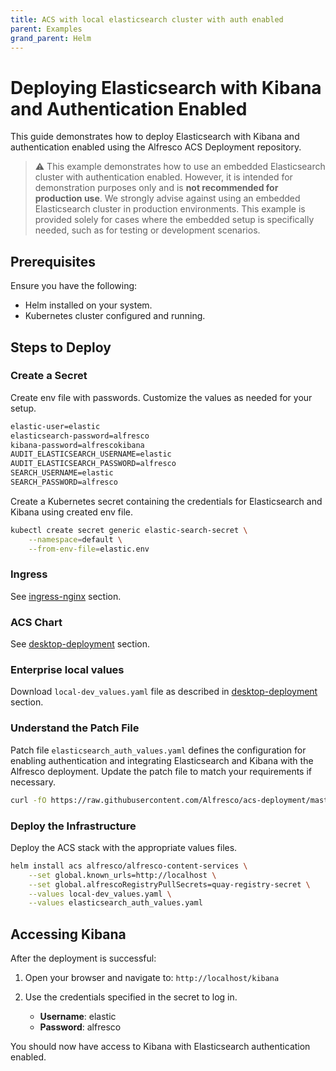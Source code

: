 ```yaml
---
title: ACS with local elasticsearch cluster with auth enabled
parent: Examples
grand_parent: Helm
---
```


# Deploying Elasticsearch with Kibana and Authentication Enabled

This guide demonstrates how to deploy Elasticsearch with Kibana and
authentication enabled using the Alfresco ACS Deployment repository.  

> :warning: This example demonstrates how to use an embedded Elasticsearch cluster
> with authentication enabled. However, it is intended for demonstration purposes
> only and is **not recommended for production use**. We strongly advise against using
> an embedded Elasticsearch cluster in production environments. This example is
> provided solely for cases where the embedded setup is specifically needed, such
> as for testing or development scenarios.

## Prerequisites

Ensure you have the following:

- Helm installed on your system.
- Kubernetes cluster configured and running.

## Steps to Deploy

### Create a Secret

Create env file with passwords. Customize the values as needed for your setup.

```txt
elastic-user=elastic
elasticsearch-password=alfresco
kibana-password=alfrescokibana
AUDIT_ELASTICSEARCH_USERNAME=elastic
AUDIT_ELASTICSEARCH_PASSWORD=alfresco
SEARCH_USERNAME=elastic
SEARCH_PASSWORD=alfresco
```

Create a Kubernetes secret containing the credentials for Elasticsearch and
Kibana using created env file.

```bash
kubectl create secret generic elastic-search-secret \
    --namespace=default \
    --from-env-file=elastic.env
```

### Ingress

See [ingress-nginx](../ingress-nginx.md) section.

### ACS Chart

See [desktop-deployment](../desktop-deployment.md#acs) section.

### Enterprise local values

Download `local-dev_values.yaml` file as described in
[desktop-deployment](../desktop-deployment.md#enterprise-localhost-deployment)
section.

### Understand the Patch File

Patch file `elasticsearch_auth_values.yaml` defines the configuration for
enabling authentication and integrating Elasticsearch and Kibana with the
Alfresco deployment. Update the patch file to match your requirements if
necessary.

```bash
curl -fO https://raw.githubusercontent.com/Alfresco/acs-deployment/master/docs/helm/values/elasticsearch_auth_values.yaml
```

### Deploy the Infrastructure

Deploy the ACS stack with the appropriate values files.

```bash
helm install acs alfresco/alfresco-content-services \
    --set global.known_urls=http://localhost \
    --set global.alfrescoRegistryPullSecrets=quay-registry-secret \
    --values local-dev_values.yaml \
    --values elasticsearch_auth_values.yaml
```

## Accessing Kibana

After the deployment is successful:

1. Open your browser and navigate to: `http://localhost/kibana`

2. Use the credentials specified in the secret to log in.

   - **Username**: elastic
   - **Password**: alfresco

You should now have access to Kibana with Elasticsearch authentication enabled.
